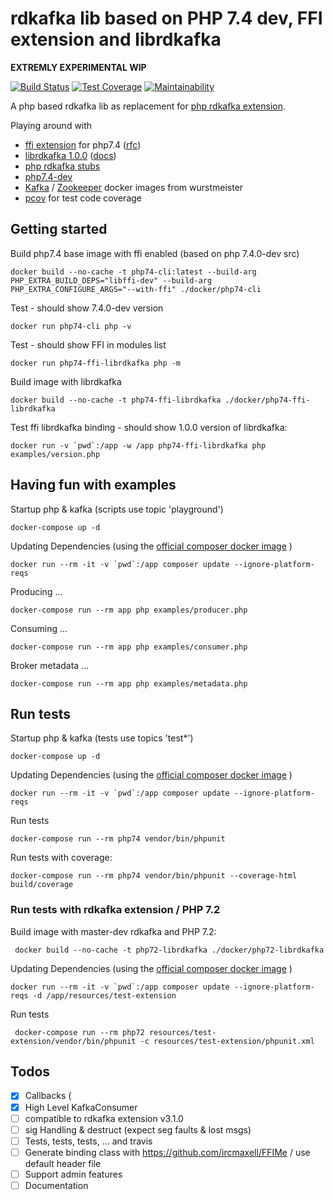 # rdkafka lib based on PHP 7.4 dev, FFI extension and librdkafka

__EXTREMLY EXPERIMENTAL WIP__

[![Build Status](https://travis-ci.org/dirx/php-ffi-librdkafka.svg?branch=master)](https://travis-ci.org/dirx/php-ffi-librdkafka)
[![Test Coverage](https://api.codeclimate.com/v1/badges/e60645b9d6d8fa9dd9d6/test_coverage)](https://codeclimate.com/github/dirx/php-ffi-librdkafka/test_coverage)
[![Maintainability](https://api.codeclimate.com/v1/badges/e60645b9d6d8fa9dd9d6/maintainability)](https://codeclimate.com/github/dirx/php-ffi-librdkafka/maintainability)

A php based rdkafka lib as replacement for [php rdkafka extension](https://github.com/arnaud-lb/php-rdkafka).

Playing around with

* [ffi extension](https://github.com/php/php-src/tree/PHP-7.4/ext/ffi) for php7.4 ([rfc](https://wiki.php.net/rfc/ffi))
* [librdkafka 1.0.0](https://github.com/edenhill/librdkafka) ([docs](https://docs.confluent.io/current/clients/librdkafka/rdkafka_8h.html))
* [php rdkafka stubs](https://github.com/kwn/php-rdkafka-stubs)
* [php7.4-dev](https://github.com/php/php-src/tree/PHP-7.4)
* [Kafka](https://hub.docker.com/r/wurstmeister/kafka/) / [Zookeeper](https://hub.docker.com/r/wurstmeister/zookeeper/) docker images from wurstmeister
* [pcov](https://github.com/krakjoe/pcov) for test code coverage

## Getting started

Build php7.4 base image with ffi enabled (based on php 7.4.0-dev src)

    docker build --no-cache -t php74-cli:latest --build-arg PHP_EXTRA_BUILD_DEPS="libffi-dev" --build-arg PHP_EXTRA_CONFIGURE_ARGS="--with-ffi" ./docker/php74-cli

Test - should show 7.4.0-dev version

    docker run php74-cli php -v

Test - should show FFI in modules list

    docker run php74-ffi-librdkafka php -m

Build image with librdkafka

    docker build --no-cache -t php74-ffi-librdkafka ./docker/php74-ffi-librdkafka

Test ffi librdkafka binding - should show 1.0.0 version of librdkafka:

    docker run -v `pwd`:/app -w /app php74-ffi-librdkafka php examples/version.php

## Having fun with examples

Startup php & kafka (scripts use topic 'playground')

    docker-compose up -d

Updating Dependencies (using the [official composer docker image](https://hub.docker.com/_/composer) )

    docker run --rm -it -v `pwd`:/app composer update --ignore-platform-reqs

Producing ...

    docker-compose run --rm app php examples/producer.php

Consuming ...

    docker-compose run --rm app php examples/consumer.php
    
Broker metadata ...

    docker-compose run --rm app php examples/metadata.php

## Run tests

Startup php & kafka (tests use topics 'test*')

    docker-compose up -d
    
Updating Dependencies (using the [official composer docker image](https://hub.docker.com/_/composer) )

    docker run --rm -it -v `pwd`:/app composer update --ignore-platform-reqs

Run tests

    docker-compose run --rm php74 vendor/bin/phpunit

Run tests with coverage:

    docker-compose run --rm php74 vendor/bin/phpunit --coverage-html build/coverage

### Run tests with rdkafka extension / PHP 7.2

Build image with master-dev rdkafka and PHP 7.2:

     docker build --no-cache -t php72-librdkafka ./docker/php72-librdkafka

Updating Dependencies (using the [official composer docker image](https://hub.docker.com/_/composer) )

    docker run --rm -it -v `pwd`:/app composer update --ignore-platform-reqs -d /app/resources/test-extension

Run tests

     docker-compose run --rm php72 resources/test-extension/vendor/bin/phpunit -c resources/test-extension/phpunit.xml

## Todos

* [x] Callbacks (
* [x] High Level KafkaConsumer
* [ ] compatible to rdkafka extension v3.1.0
* [ ] sig Handling & destruct (expect seg faults & lost msgs)
* [ ] Tests, tests, tests, ... and travis
* [ ] Generate binding class with https://github.com/ircmaxell/FFIMe / use default header file
* [ ] Support admin features
* [ ] Documentation
